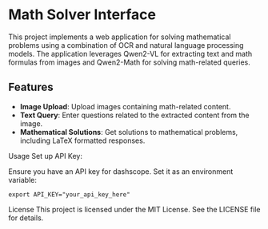 # Math Solver Interface

This project implements a web application for solving mathematical problems using a combination of OCR and natural language processing models. The application leverages Qwen2-VL for extracting text and math formulas from images and Qwen2-Math for solving math-related queries.

## Features

- **Image Upload**: Upload images containing math-related content.
- **Text Query**: Enter questions related to the extracted content from the image.
- **Mathematical Solutions**: Get solutions to mathematical problems, including LaTeX formatted responses.

Usage
Set up API Key:

Ensure you have an API key for dashscope. Set it as an environment variable:
```
export API_KEY="your_api_key_here"

```
License
This project is licensed under the MIT License. See the LICENSE file for details.
